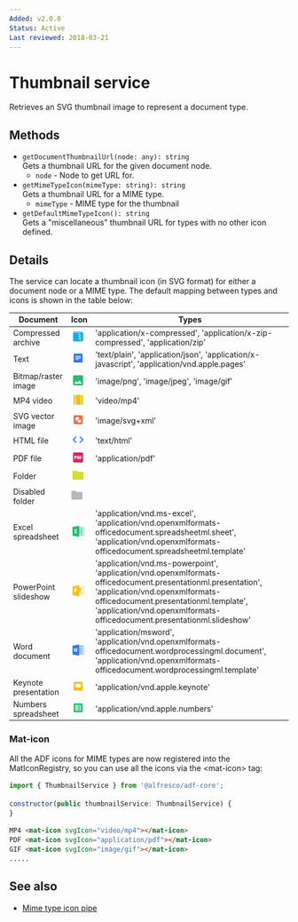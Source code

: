 ```yaml
---
Added: v2.0.0
Status: Active
Last reviewed: 2018-03-21
---
```


# Thumbnail service

Retrieves an SVG thumbnail image to represent a document type.

## Methods

-   `getDocumentThumbnailUrl(node: any): string`  
    Gets a thumbnail URL for the given document node.  
    -   `node` - Node to get URL for.
-   `getMimeTypeIcon(mimeType: string): string`  
    Gets a thumbnail URL for a MIME type.  
    -   `mimeType` - MIME type for the thumbnail
-   `getDefaultMimeTypeIcon(): string`  
    Gets a "miscellaneous" thumbnail URL for types with no other icon defined.  


## Details

The service can locate a thumbnail icon (in SVG format) for either
a document node or a MIME type. The default mapping between types
and icons is shown in the table below:

| Document | Icon | Types |
| -------- | ---- | ----- |
| Compressed archive | ![Archive thumbnail](../docassets/images/ft_ic_archive.png) | 'application/x-compressed', 'application/x-zip-compressed', 'application/zip' |
| Text | ![Text thumbnail](../docassets/images/ft_ic_document.png) | 'text/plain', 'application/json', 'application/x-javascript', 'application/vnd.apple.pages' |
| Bitmap/raster image | ![Bitmap thumbnail](../docassets/images/ft_ic_raster_image.png) | 'image/png', 'image/jpeg', 'image/gif' |
| MP4 video | ![MP4 thumbnail](../docassets/images/ft_ic_video.png) | 'video/mp4' |
| SVG vector image | ![SVG thumbnail](../docassets/images/ft_ic_vector_image.png) | 'image/svg+xml' |
| HTML file | ![HTML thumbnail](../docassets/images/ft_ic_website.png) | 'text/html' |
| PDF file | ![PDF thumbnail](../docassets/images/ft_ic_pdf.png) | 'application/pdf' |
| Folder | ![Folder thumbnail](../docassets/images/ft_ic_folder.png) |  |
| Disabled folder | ![Disabled folder thumbnail](../docassets/images/ft_ic_folder_disable.png) |  |
| Excel spreadsheet | ![Spreadsheet thumbnail](../docassets/images/ft_ic_ms_excel.png) | 'application/vnd.ms-excel', 'application/vnd.openxmlformats-officedocument.spreadsheetml.sheet', 'application/vnd.openxmlformats-officedocument.spreadsheetml.template' |
| PowerPoint slideshow | ![PowerPoint thumbnail](../docassets/images/ft_ic_ms_powerpoint.png) | 'application/vnd.ms-powerpoint', 'application/vnd.openxmlformats-officedocument.presentationml.presentation', 'application/vnd.openxmlformats-officedocument.presentationml.template', 'application/vnd.openxmlformats-officedocument.presentationml.slideshow' |
| Word document | ![Word thumbnail](../docassets/images/ft_ic_ms_word.png) | 'application/msword', 'application/vnd.openxmlformats-officedocument.wordprocessingml.document', 'application/vnd.openxmlformats-officedocument.wordprocessingml.template' |
| Keynote presentation | ![Keynote thumbnail](../docassets/images/ft_ic_presentation.png) | 'application/vnd.apple.keynote' |
| Numbers spreadsheet | ![Numbers thumbnail](../docassets/images/ft_ic_spreadsheet.png) | 'application/vnd.apple.numbers' |

### Mat-icon

All the ADF icons for MIME types are now registered into the MatIconRegistry, so you can use all
the icons via the &lt;mat-icon> tag:

```javascript
import { ThumbnailService } from '@alfresco/adf-core';

constructor(public thumbnailService: ThumbnailService) {
}‍‍‍‍‍‍‍‍
```

```html
MP4 <mat-icon svgIcon="video/mp4"></mat-icon>
PDF <mat-icon svgIcon="application/pdf"></mat-icon>
GIF <mat-icon svgIcon="image/gif"></mat-icon>
.....
```

## See also

-   [Mime type icon pipe](mime-type-icon.pipe.md)

